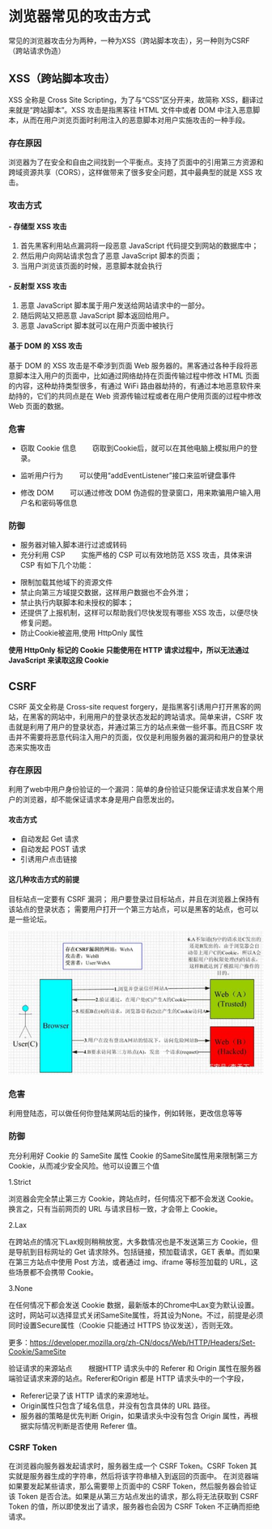 # 浏览器常见的攻击方式
常见的浏览器攻击分为两种，一种为XSS（跨站脚本攻击），另一种则为CSRF（跨站请求伪造）

## XSS（跨站脚本攻击）
XSS 全称是 Cross Site Scripting，为了与“CSS”区分开来，故简称 XSS，翻译过来就是“跨站脚本”。XSS 攻击是指黑客往 HTML 文件中或者 DOM 中注入恶意脚本，从而在用户浏览页面时利用注入的恶意脚本对用户实施攻击的一种手段。


### 存在原因
浏览器为了在安全和自由之间找到一个平衡点。支持了页面中的引用第三方资源和 跨域资源共享（CORS），这样做带来了很多安全问题，其中最典型的就是 XSS 攻击。

### 攻击方式
#### - 存储型 XSS 攻击
1. 首先黑客利用站点漏洞将一段恶意 JavaScript 代码提交到网站的数据库中；
2. 然后用户向网站请求包含了恶意 JavaScript 脚本的页面；
3. 当用户浏览该页面的时候，恶意脚本就会执行

#### - 反射型 XSS 攻击
1. 恶意 JavaScript 脚本属于用户发送给网站请求中的一部分。
2. 随后网站又把恶意 JavaScript 脚本返回给用户。
3. 恶意 JavaScript 脚本就可以在用户页面中被执行

#### 基于 DOM 的 XSS 攻击
基于 DOM 的 XSS 攻击是不牵涉到页面 Web 服务器的。黑客通过各种手段将恶意脚本注入用户的页面中，比如通过网络劫持在页面传输过程中修改 HTML 页面的内容，这种劫持类型很多，有通过 WiFi 路由器劫持的，有通过本地恶意软件来劫持的，它们的共同点是在 Web 资源传输过程或者在用户使用页面的过程中修改 Web 页面的数据。


### 危害
* 窃取 Cookie 信息
　　窃取到Cookie后，就可以在其他电脑上模拟用户的登录。

* 监听用户行为
　　可以使用“addEventListener”接口来监听键盘事件

* 修改 DOM
　　可以通过修改 DOM 伪造假的登录窗口，用来欺骗用户输入用户名和密码等信息

### 防御
* 服务器对输入脚本进行过滤或转码
* 充分利用 CSP
　　实施严格的 CSP 可以有效地防范 XSS 攻击，具体来讲 CSP 有如下几个功能：

- 限制加载其他域下的资源文件
- 禁止向第三方域提交数据，这样用户数据也不会外泄；
- 禁止执行内联脚本和未授权的脚本；
- 还提供了上报机制，这样可以帮助我们尽快发现有哪些 XSS 攻击，以便尽快修复问题。
- 防止Cookie被盗用,使用 HttpOnly 属性

**使用 HttpOnly 标记的 Cookie 只能使用在 HTTP 请求过程中，所以无法通过 JavaScript 来读取这段 Cookie**


## CSRF
CSRF 英文全称是 Cross-site request forgery，是指黑客引诱用户打开黑客的网站，在黑客的网站中，利用用户的登录状态发起的跨站请求。简单来讲，CSRF 攻击就是利用了用户的登录状态，并通过第三方的站点来做一些坏事。而且CSRF 攻击并不需要将恶意代码注入用户的页面，仅仅是利用服务器的漏洞和用户的登录状态来实施攻击

### 存在原因
利用了web中用户身份验证的一个漏洞：简单的身份验证只能保证请求发自某个用户的浏览器，却不能保证请求本身是用户自愿发出的。
#### 攻击方式
* 自动发起 Get 请求
* 自动发起 POST 请求
* 引诱用户点击链接


#### 这几种攻击方式的前提

目标站点一定要有 CSRF 漏洞；
用户要登录过目标站点，并且在浏览器上保持有该站点的登录状态；
需要用户打开一个第三方站点，可以是黑客的站点，也可以是一些论坛。

![alt](./img/CSRF.png)

### 危害
利用登陆态，可以做任何你登陆某网站后的操作，例如转账，更改信息等等

### 防御
充分利用好 Cookie 的 SameSite 属性
Cookie 的SameSite属性用来限制第三方 Cookie，从而减少安全风险。他可以设置三个值

1.Strict

浏览器会完全禁止第三方 Cookie，跨站点时，任何情况下都不会发送 Cookie。换言之，只有当前网页的 URL 与请求目标一致，才会带上 Cookie。

2.Lax

在跨站点的情况下Lax规则稍稍放宽，大多数情况也是不发送第三方 Cookie，但是导航到目标网址的 Get 请求除外。包括链接，预加载请求，GET 表单。而如果在第三方站点中使用 Post 方法，或者通过 img、iframe 等标签加载的 URL，这些场景都不会携带 Cookie。

3.None

在任何情况下都会发送 Cookie 数据，最新版本的Chrome中Lax变为默认设置。这时，网站可以选择显式关闭SameSite属性，将其设为None。不过，前提是必须同时设置Secure属性（Cookie 只能通过 HTTPS 协议发送），否则无效。

更多：https://developer.mozilla.org/zh-CN/docs/Web/HTTP/Headers/Set-Cookie/SameSite

验证请求的来源站点
　　根据HTTP 请求头中的 Referer 和 Origin 属性在服务器端验证请求来源的站点。Referer和Origin 都是 HTTP 请求头中的一个字段，

- Referer记录了该 HTTP 请求的来源地址。
- Origin属性只包含了域名信息，并没有包含具体的 URL 路径。
- 服务器的策略是优先判断 Origin，如果请求头中没有包含 Origin 属性，再根据实际情况判断是否使用 Referer 值。

### CSRF Token
在浏览器向服务器发起请求时，服务器生成一个 CSRF Token。CSRF Token 其实就是服务器生成的字符串，然后将该字符串植入到返回的页面中。
在浏览器端如果要发起某些请求，那么需要带上页面中的 CSRF Token，然后服务器会验证该 Token 是否合法。如果是从第三方站点发出的请求，那么将无法获取到 CSRF Token 的值，所以即使发出了请求，服务器也会因为 CSRF Token 不正确而拒绝请求。